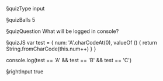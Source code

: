 §quizType
input

§quizBalls
5



§quizQuestion
What will be logged in console?



§quizJS
var test = {
  num: 'A'.charCodeAt(0),
  valueOf () {
    return String.fromCharCode(this.num++)
  }
}

console.log(test == 'A' && test == 'B' && test == 'C')



§rightInput
true
